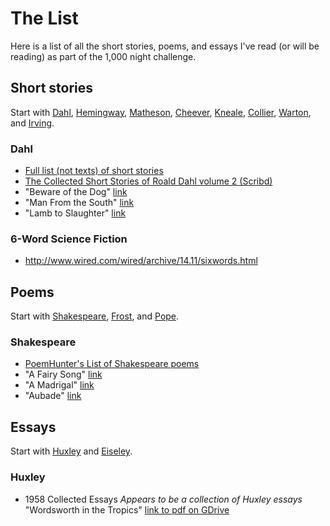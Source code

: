 # The List
Here is a list of all the short stories, poems, and essays I've read (or will be reading) as part of the 1,000 night challenge.

## Short stories
Start with [Dahl](http://en.wikipedia.org/wiki/Roald_Dahl), [Hemingway](http://en.wikipedia.org/wiki/Hemingway), [Matheson](http://en.wikipedia.org/wiki/Richard_Matheson), [Cheever](http://en.wikipedia.org/wiki/John_Cheever), [Kneale](http://en.wikipedia.org/wiki/Nigel_Kneale), [Collier](http://en.wikipedia.org/wiki/John_Collier_(writer)), [Warton](http://en.wikipedia.org/wiki/Edith_Wharton), and [Irving](http://en.wikipedia.org/wiki/Washington_Irving).

### Dahl
- [Full list (not texts) of short stories](http://www.roalddahlfans.com/shortstories.php)
- [The Collected Short Stories of Roald Dahl volume 2 (Scribd)](http://www.scribd.com/doc/15666439/The-Collected-Short-Stories-of-Roald-Dahl-Volume-2-Roald-Dahl)
- "Beware of the Dog" [link](http://www.classicshorts.com/stories/botd.html)
- "Man From the South" [link](http://www.classicshorts.com/stories/south.html)
- "Lamb to Slaughter" [link](http://www.classicshorts.com/stories/lamb.html)

### 6-Word Science Fiction
- http://www.wired.com/wired/archive/14.11/sixwords.html

## Poems
Start with [Shakespeare](http://en.wikipedia.org/wiki/William_Shakespeare), [Frost](http://en.wikipedia.org/wiki/Robert_Frost), and [Pope](http://en.wikipedia.org/wiki/Alexander_Pope).

### Shakespeare
- [PoemHunter's List of Shakespeare poems](http://www.poemhunter.com/william-shakespeare/)
- "A Fairy Song" [link](http://www.poemhunter.com/poem/a-fairy-song/)
- "A Madrigal" [link](http://www.poemhunter.com/poem/a-madrigal-2/)
- "Aubade" [link](http://www.poemhunter.com/poem/aubade-2/)

## Essays
Start with [Huxley](http://en.wikipedia.org/wiki/Aldus_Huxley) and [Eiseley](http://en.wikipedia.org/wiki/Loren_Eiseley).

### Huxley
- 1958 Collected Essays _Appears to be a collection of Huxley essays_ "Wordsworth in the Tropics" [link to pdf on GDrive](https://docs.google.com/file/d/0B1wVj1bO9bocY0x2N0dXNzNkVWc/)
